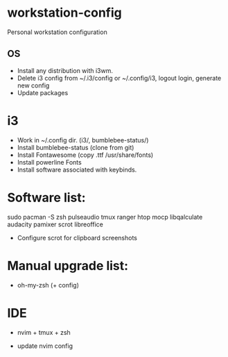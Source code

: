 # workstation-config
Personal workstation configuration

## OS
* Install any distribution with i3wm.
* Delete i3 config from ~/.i3/config or ~/.config/i3, logout login, generate new config
* Update packages

# i3
* Work in ~/.config dir. (i3/, bumblebee-status/)
* Install bumblebee-status (clone from git)
* Install Fontawesome (copy .ttf /usr/share/fonts)
* Install powerline Fonts
* Install software associated with keybinds.

# Software list:
sudo pacman -S zsh pulseaudio tmux ranger htop mocp libqalculate audacity pamixer scrot libreoffice

* Configure scrot for clipboard screenshots

# Manual upgrade list:
* oh-my-zsh (+ config)

# IDE
* nvim + tmux + zsh
- update nvim config

